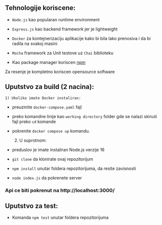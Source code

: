 ## Tehnologije koriscene:

- `Node.js` kao popularan runtime environment

- `Express.js` kao backend framework jer je lightweight

- `Docker` za kontejnerizaciju aplikacije kako bi bila lako prenosiva i da bi radila na svakoj masini

- `Mocha` framework za Unit testove uz `Chai` biblioteku

- Kao package manager koriscen [npm](https://www.npmjs.com/)

Za resenje je kompletno koriscen opensource software

## Uputstvo za build (2 nacina):

    1) Ukoliko imate Docker instaliran:

- preuzmite `docker-compose.yaml` fajl

- preko komandne linije kao `working directory` folder gde se nalazi skinuti fajl preko `cd` komande

- pokrenite `docker compose up` komandu.

    2) U suprotnom:

- preduslov je imate instaliran Node.js verzije 16

- `git clone` da klonirate ovaj repozitorijum

- `npm install` unutar foldera repozitorijuma, da resite zavisnosti

- `node index.js` da pokrenete server

### Api ce biti pokrenut na http://localhost:3000/

## Uputstvo za test:

- Komanda `npm test` unutar foldera repozitorijuma
